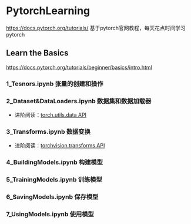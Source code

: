 
# PytorchLearning
https://docs.pytorch.org/tutorials/
基于pytorch官网教程，每天花点时间学习pytorch
## Learn the Basics
https://docs.pytorch.org/tutorials/beginner/basics/intro.html

### 1_Tesnors.ipynb 张量的创建和操作
### 2_Dataset&DataLoaders.ipynb 数据集和数据加载器
- 进阶阅读：[torch.utils.data API](https://docs.pytorch.org/docs/stable/data.html)
### 3_Transforms.ipynb 数据变换
- 进阶阅读：[torchvision.transforms API](https://docs.pytorch.org/vision/stable/transforms.html)
### 4_BuildingModels.ipynb 构建模型        
### 5_TrainingModels.ipynb 训练模型    
### 6_SavingModels.ipynb 保存模型
### 7_UsingModels.ipynb 使用模型
